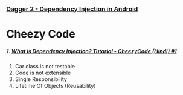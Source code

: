 ### [Dagger 2 - Dependency Injection in Android](https://youtube.com/playlist?list=PLRKyZvuMYSIPwjYw1bt_7u7nEwe6vATQd&si=ecRnQeOJc6H9smA0)

# Cheezy Code



##### 1. [What is Dependency Injection? Tutorial - CheezyCode (Hindi) #1](https://youtu.be/DtzQkBp2M5M?si=9uQBgA6BP2B-5sGv)

   
   1. Car class is not testable
   2. Code is not extensible
   3. Single Responsibility
   4. Lifetime Of Objects (Reusability)
   
